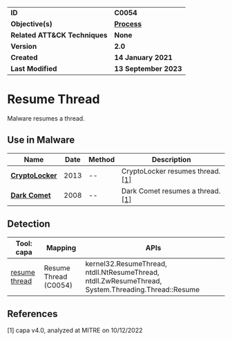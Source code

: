 <table>
<tr>
<td><b>ID</b></td>
<td><b>C0054</b></td>
</tr>
<tr>
<td><b>Objective(s)</b></td>
<td><b><a href="../process">Process</a></b></td>
</tr>
<tr>
<td><b>Related ATT&CK Techniques</b></td>
<td><b>None</b></td>
</tr>
<tr>
<td><b>Version</b></td>
<td><b>2.0</b></td>
</tr>
<tr>
<td><b>Created</b></td>
<td><b>14 January 2021</b></td>
</tr>
<tr>
<td><b>Last Modified</b></td>
<td><b>13 September 2023</b></td>
</tr>
</table>


# Resume Thread

Malware resumes a thread.

## Use in Malware

|Name|Date|Method|Description|
|---|---|---|---|
|[**CryptoLocker**](../xample-malware/cryptolocker.md)|2013|--|CryptoLocker resumes thread. [[1]](#1)|
|[**Dark Comet**](../xample-malware/dark-comet.md)|2008|--|Dark Comet resumes a thread. [[1]](#1)|

## Detection

|Tool: capa|Mapping|APIs|
|---|---|---|
|[resume thread](https://github.com/mandiant/capa-rules/blob/master/host-interaction/thread/resume/resume-thread.yml)|Resume Thread (C0054)|kernel32.ResumeThread, ntdll.NtResumeThread, ntdll.ZwResumeThread, System.Threading.Thread::Resume|

## References

<a name="1">[1]</a> capa v4.0, analyzed at MITRE on 10/12/2022

